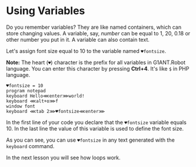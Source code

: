 # Using Variables

Do you remember variables? They are like named containers, which can store changing values. A variable, say, _number_ can be equal to 1, 20, 0.18 or other number you put in it. A variable can also contain text.

Let's assign font size equal to 10 to the variable named `♥fontsize`. 

**Note:** The heart (`♥`) character is the prefix for all variables in G1ANT.Robot language. You can enter this character by pressing **Ctrl+4**. It's like `$` in PHP language.

```G1ANT
♥fontsize = 10
program notepad
keyboard Hello⋘enter⋙world!
keyboard ⋘alt+o⋙f
window font
keyboard ⋘tab 2⋙♥fontsize⋘enter⋙
```

In the first line of your code you declare that the `♥fontsize` variable equals 10. In the last line the value of this variable is used to define the font size.

As you can see, you can use `♥fontsize` in any text generated with the `keyboard` command.

In the next lesson you will see how loops work.
